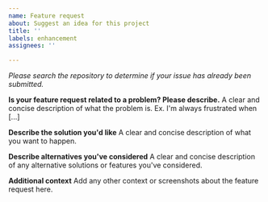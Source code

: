 ```yaml
---
name: Feature request
about: Suggest an idea for this project
title: ''
labels: enhancement
assignees: ''

---
```


*Please search the repository to determine if your issue has already been submitted.*

**Is your feature request related to a problem? Please describe.**
A clear and concise description of what the problem is. Ex. I'm always frustrated when [...]

**Describe the solution you'd like**
A clear and concise description of what you want to happen.

**Describe alternatives you've considered**
A clear and concise description of any alternative solutions or features you've considered.

**Additional context**
Add any other context or screenshots about the feature request here.
